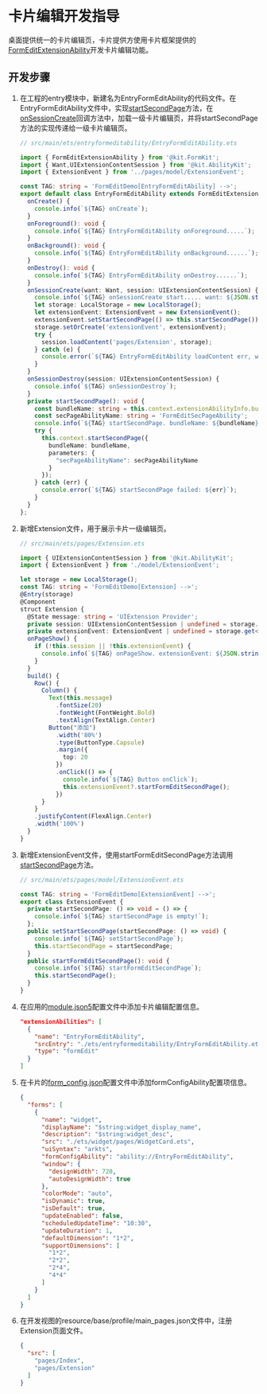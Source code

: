 # 卡片编辑开发指导
<!--Kit: Form Kit-->
<!--Subsystem: Ability-->
<!--Owner: @cx983299475-->
<!--Designer: @xueyulong-->
<!--Tester: @chenmingze-->
桌面提供统一的卡片编辑页，卡片提供方使用卡片框架提供的[FormEditExtensionAbility](../reference/apis-form-kit/js-apis-app-form-formEditExtensionAbility.md)开发卡片编辑功能。

## 开发步骤
1. 在工程的entry模块中，新建名为EntryFormEditAbility的代码文件。在EntryFormEditAbility文件中，实现[startSecondPage](../reference/apis-form-kit/js-apis-inner-application-formEditExtensionContext.md#startsecondpage)方法，在[onSessionCreate](../reference/apis-ability-kit/js-apis-app-ability-uiExtensionAbility.md#onsessioncreate)回调方法中，加载一级卡片编辑页，并将startSecondPage方法的实现传递给一级卡片编辑页。
    ```ts
    // src/main/ets/entryformeditability/EntryFormEditAbility.ets

    import { FormEditExtensionAbility } from '@kit.FormKit';
    import { Want,UIExtensionContentSession } from '@kit.AbilityKit';
    import { ExtensionEvent } from '../pages/model/ExtensionEvent';

    const TAG: string = 'FormEditDemo[EntryFormEditAbility] -->';
    export default class EntryFormEditAbility extends FormEditExtensionAbility {
      onCreate() {
        console.info(`${TAG} onCreate`);
      }
      onForeground(): void {
        console.info(`${TAG} EntryFormEditAbility onForeground.....`);
      }
      onBackground(): void {
        console.info(`${TAG} EntryFormEditAbility onBackground......`);
      }
      onDestroy(): void {
        console.info(`${TAG} EntryFormEditAbility onDestroy......`);
      }
      onSessionCreate(want: Want, session: UIExtensionContentSession) {
        console.info(`${TAG} onSessionCreate start..... want: ${JSON.stringify(want)}`);
        let storage: LocalStorage = new LocalStorage();
        let extensionEvent: ExtensionEvent = new ExtensionEvent();
        extensionEvent.setStartSecondPage(() => this.startSecondPage());
        storage.setOrCreate('extensionEvent', extensionEvent);
        try {
          session.loadContent('pages/Extension', storage);
        } catch (e) {
          console.error(`${TAG} EntryFormEditAbility loadContent err, want: ${JSON.stringify(e)}`);
        }
      }
      onSessionDestroy(session: UIExtensionContentSession) {
        console.info(`${TAG} onSessionDestroy`);
      }
      private startSecondPage(): void {
        const bundleName: string = this.context.extensionAbilityInfo.bundleName;
        const secPageAbilityName: string = 'FormEditSecPageAbility';
        console.info(`${TAG} startSecondPage. bundleName: ${bundleName}, secPageAbilityName: ${secPageAbilityName}.`);
        try {
          this.context.startSecondPage({
            bundleName: bundleName,
            parameters: {
              "secPageAbilityName": secPageAbilityName
            }
          });
        } catch (err) {
          console.error(`${TAG} startSecondPage failed: ${err}`);
        }
      }
    };
    ```

2. 新增Extension文件，用于展示卡片一级编辑页。
    ```ts
    // src/main/ets/pages/Extension.ets

    import { UIExtensionContentSession } from '@kit.AbilityKit';
    import { ExtensionEvent } from './model/ExtensionEvent';

    let storage = new LocalStorage();
    const TAG: string = 'FormEditDemo[Extension] -->';
    @Entry(storage)
    @Component
    struct Extension {
      @State message: string = 'UIExtension Provider';
      private session: UIExtensionContentSession | undefined = storage.get<UIExtensionContentSession>('session');
      private extensionEvent: ExtensionEvent | undefined = storage.get<ExtensionEvent>('extensionEvent');
      onPageShow() {
        if (!this.session || !this.extensionEvent) {
          console.info(`${TAG} onPageShow. extensionEvent: ${JSON.stringify(this.extensionEvent)}, session: ${JSON.stringify(this.session)}.`);
        }
      }
      build() {
        Row() {
          Column() {
            Text(this.message)
              .fontSize(20)
              .fontWeight(FontWeight.Bold)
              .textAlign(TextAlign.Center)
            Button("添加")
              .width('80%')
              .type(ButtonType.Capsule)
              .margin({
                top: 20
              })
              .onClick(() => {
                console.info(`${TAG} Button onClick`);
                this.extensionEvent?.startFormEditSecondPage();
              })
          }
        }
        .justifyContent(FlexAlign.Center)
        .width('100%')
      }
    }
    ```

3. 新增ExtensionEvent文件，使用startFormEditSecondPage方法调用[startSecondPage](../reference/apis-form-kit/js-apis-inner-application-formEditExtensionContext.md#startsecondpage)方法。
    ```ts
    // src/main/ets/pages/model/ExtensionEvent.ets

    const TAG: string = 'FormEditDemo[ExtensionEvent] -->';
    export class ExtensionEvent {
      private startSecondPage: () => void = () => {
        console.info(`${TAG} startSecondPage is empty!`);
      };
      public setStartSecondPage(startSecondPage: () => void) {
        console.info(`${TAG} setStartSecondPage`);
        this.startSecondPage = startSecondPage;
      }
      public startFormEditSecondPage(): void {
        console.info(`${TAG} startFormEditSecondPage`);
        this.startSecondPage();
      }
    }

    ```

4. 在应用的[module.json5](../quick-start/module-configuration-file.md)配置文件中添加卡片编辑配置信息。
    ```json
    "extensionAbilities": [
      {
        "name": "EntryFormEditAbility",
        "srcEntry": "./ets/entryformeditability/EntryFormEditAbility.ets",
        "type": "formEdit"
      }
    ]
    ```

5. 在卡片的[form_config.json](./arkts-ui-widget-configuration.md#配置文件字段说明)配置文件中添加formConfigAbility配置项信息。
    ```json
    {
      "forms": [
        {
          "name": "widget",
          "displayName": "$string:widget_display_name",
          "description": "$string:widget_desc",
          "src": "./ets/widget/pages/WidgetCard.ets",
          "uiSyntax": "arkts",
          "formConfigAbility": "ability://EntryFormEditAbility",
          "window": {
            "designWidth": 720,
            "autoDesignWidth": true
          },
          "colorMode": "auto",
          "isDynamic": true,
          "isDefault": true,
          "updateEnabled": false,
          "scheduledUpdateTime": "10:30",
          "updateDuration": 1,
          "defaultDimension": "1*2",
          "supportDimensions": [
            "1*2",
            "2*2",
            "2*4",
            "4*4"
          ]
        }
      ]
    }
    ```
6. 在开发视图的resource/base/profile/main_pages.json文件中，注册Extension页面文件。
    ```json
    {
      "src": [
        "pages/Index",
        "pages/Extension"
      ]
    }
    ```